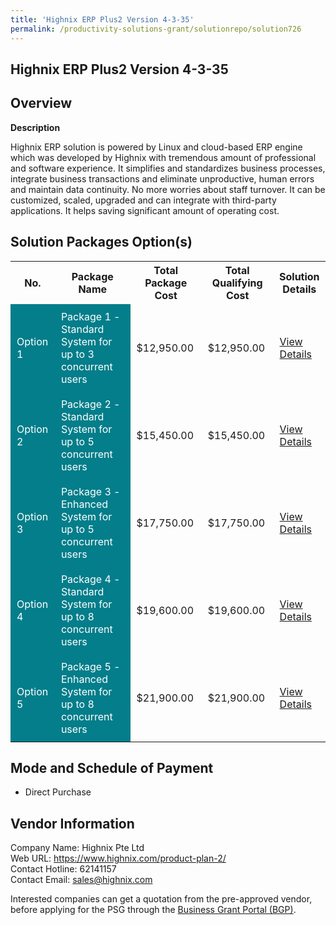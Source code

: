 ```yaml
---
title: 'Highnix ERP Plus2 Version 4-3-35'
permalink: /productivity-solutions-grant/solutionrepo/solution726
---
```


## Highnix ERP Plus2 Version 4-3-35

## Overview

**Description**

Highnix ERP solution is powered by Linux and cloud-based ERP engine which was developed by Highnix with tremendous amount of professional and software experience.  It simplifies and standardizes business processes, integrate business transactions and eliminate unproductive, human errors and maintain data continuity. No more worries about staff turnover. It can be customized, scaled, upgraded and can integrate with third-party applications.  It helps saving significant amount of operating cost.

## Solution Packages Option(s)

<table>
<tr>
<th><b>No.</b></th>
<th><b>Package Name</b></th>
<th><b>Total Package Cost</b></th>
<th><b>Total Qualifying Cost</b></th>
<th><b>Solution Details</b></th>
</tr>
<tr>
<td style='padding: 10px; background-color: #037E8A; color: #FFFFFF;'>Option 1</td>
<td style='padding: 10px; background-color: #037E8A; color: #FFFFFF;'>Package 1 - Standard System for up to 3 concurrent users</td>
<td style='padding: 10px;'>$12,950.00</td>
<td style='padding: 10px;'>$12,950.00</td>
<td style='padding: 10px;'><a href='/images/psg/Highnix_20220401_Desensitised_Annex_3_Part_1.pdf' target='_blank'>View Details</a></td>
</tr>
<tr>
<td style='padding: 10px; background-color: #037E8A; color: #FFFFFF;'>Option 2</td>
<td style='padding: 10px; background-color: #037E8A; color: #FFFFFF;'>Package 2 - Standard System for up to 5 concurrent users</td>
<td style='padding: 10px;'>$15,450.00</td>
<td style='padding: 10px;'>$15,450.00</td>
<td style='padding: 10px;'><a href='/images/psg/Highnix_20220401_Desensitised_Annex_3_Part_2.pdf' target='_blank'>View Details</a></td>
</tr>
<tr>
<td style='padding: 10px; background-color: #037E8A; color: #FFFFFF;'>Option 3</td>
<td style='padding: 10px; background-color: #037E8A; color: #FFFFFF;'>Package 3 - Enhanced System for up to 5 concurrent users</td>
<td style='padding: 10px;'>$17,750.00</td>
<td style='padding: 10px;'>$17,750.00</td>
<td style='padding: 10px;'><a href='/images/psg/Highnix_20220401_Desensitised_Annex_3_Part_3.pdf' target='_blank'>View Details</a></td>
</tr>
<tr>
<td style='padding: 10px; background-color: #037E8A; color: #FFFFFF;'>Option 4</td>
<td style='padding: 10px; background-color: #037E8A; color: #FFFFFF;'>Package 4 - Standard System for up to 8 concurrent users</td>
<td style='padding: 10px;'>$19,600.00</td>
<td style='padding: 10px;'>$19,600.00</td>
<td style='padding: 10px;'><a href='/images/psg/Highnix_20220401_Desensitised_Annex_3_Part_4.pdf' target='_blank'>View Details</a></td>
</tr>
<tr>
<td style='padding: 10px; background-color: #037E8A; color: #FFFFFF;'>Option 5</td>
<td style='padding: 10px; background-color: #037E8A; color: #FFFFFF;'>Package 5 - Enhanced System for up to 8 concurrent users</td>
<td style='padding: 10px;'>$21,900.00</td>
<td style='padding: 10px;'>$21,900.00</td>
<td style='padding: 10px;'><a href='/images/psg/Highnix_20220401_Desensitised_Annex_3_Part_5.pdf' target='_blank'>View Details</a></td>
</tr>
</table>

## Mode and Schedule of Payment

 - Direct Purchase

## Vendor Information

 Company Name: Highnix Pte Ltd<br>Web URL: https://www.highnix.com/product-plan-2/ <br>Contact Hotline: 62141157 <br>Contact Email: sales@highnix.com <br>

Interested companies can get a quotation from the pre-approved vendor, before applying for the PSG through the <a href='https://www.businessgrants.gov.sg/' target='_blank' rel='noopener'>Business Grant Portal (BGP)</a>.

<script src="/jquery/resize-tables.js"></script>

